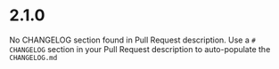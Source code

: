 # 2.1.0
No CHANGELOG section found in Pull Request description.
Use a `# CHANGELOG` section in your Pull Request description to auto-populate the `CHANGELOG.md`

